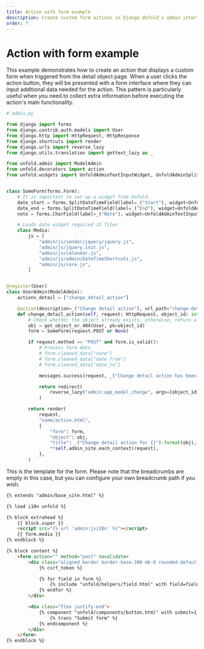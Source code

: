 ```yaml
---
title: Action with form example
description: Create custom form actions in Django Unfold's admin interface with form handling, widget customization, and date/time input fields for enhanced user interaction and data collection.
order: 7
---
```


# Action with form example

This example demonstrates how to create an action that displays a custom form when triggered from the detail object page. When a user clicks the action button, they will be presented with a form interface where they can input additional data needed for the action. This pattern is particularly useful when you need to collect extra information before executing the action's main functionality.

```python
# admin.py

from django import forms
from django.contrib.auth.models import User
from django.http import HttpRequest, HttpResponse
from django.shortcuts import render
from django.urls import reverse_lazy
from django.utils.translation import gettext_lazy as _

from unfold.admin import ModelAdmin
from unfold.decorators import action
from unfold.widgets import UnfoldAdminTextInputWidget, UnfoldAdminSplitDateTimeWidget


class SomeForm(forms.Form):
    # It is important to set up a widget from Unfold.
    date_start = forms.SplitDateTimeField(label=_("Start"), widget=UnfoldAdminSplitDateTimeWidget)
    date_end = forms.SplitDateTimeField(label=_("End"), widget=UnfoldAdminSplitDateTimeWidget)
    note = forms.CharField(label=_("Note"), widget=UnfoldAdminTextInputWidget)

    # Loads date widget required JS files
    class Media:
        js = [
            "admin/js/vendor/jquery/jquery.js",
            "admin/js/jquery.init.js",
            "admin/js/calendar.js",
            "admin/js/admin/DateTimeShortcuts.js",
            "admin/js/core.js",
        ]


@register(User)
class UserAdmin(ModelAdmin):
    actions_detail = ["change_detail_action"]

    @action(description=_("Change detail action"), url_path="change-detail-action")
    def change_detail_action(self, request: HttpRequest, object_id: int) -> HttpResponse:
        # Check whether the object already exists; otherwise, return a 404 error.
        obj = get_object_or_404(User, pk=object_id)
        form = SomeForm(request.POST or None)

        if request.method == "POST" and form.is_valid():
            # Process form data
            # form.cleaned_data["note"]
            # form.cleaned_data["date_from"]
            # form.cleaned_data["date_to"]

            messages.success(request, _("Change detail action has been successful."))

            return redirect(
                reverse_lazy("admin:app_model_change", args=[object_id])
            )

        return render(
            request,
            "some/action.html",
            {
                "form": form,
                "object": obj,
                "title": _("Change detail action for {}").format(obj),
                **self.admin_site.each_context(request),
            },
        )
```

This is the template for the form. Please note that the breadcrumbs are empty in this case, but you can configure your own breadcrumb path if you wish.

```html
{% extends "admin/base_site.html" %}

{% load i18n unfold %}

{% block extrahead %}
    {{ block.super }}
    <script src="{% url 'admin:jsi18n' %}"></script>
    {{ form.media }}
{% endblock %}

{% block content %}
    <form action="" method="post" novalidate>
        <div class="aligned border border-base-200 mb-8 rounded-default pt-3 px-3 shadow-sm dark:border-base-800">
            {% csrf_token %}

            {% for field in form %}
                {% include "unfold/helpers/field.html" with field=field %}
            {% endfor %}
        </div>

        <div class="flex justify-end">
            {% component "unfold/components/button.html" with submit=1 %}
                {% trans "Submit form" %}
            {% endcomponent %}
        </div>
    </form>
{% endblock %}
```

